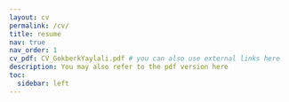 ```yaml
---
layout: cv
permalink: /cv/
title: resume
nav: true
nav_order: 1
cv_pdf: CV_GokberkYaylali.pdf # you can also use external links here
description: You may also refer to the pdf version here
toc:
  sidebar: left
---
```


